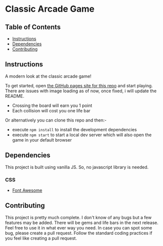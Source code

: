 # Classic Arcade Game

## Table of Contents

* [Instructions](#instructions)
* [Dependencies](#dependencies)
* [Contributing](#contributing)

## Instructions

A modern look at the classic arcade game!

To get started, open [the GitHub pages site for this repo](https://aman-kumar-rai.github.io/classic-arcade-game/) and start playing.
There are issues with image loading as of now, once fixed, i will update the README.

* Crossing the board will earn you 1 point
* Each collision will cost you one life bar

Or alternatively you can clone this repo and then:-

* execute ```npm install``` to install the development dependencies
* execute ```npm start``` to start a local dev server which will also open the game in your default browser

## Dependencies

This project is built using vanilla JS. So, no javascript library is needed.

### CSS
* [Font Awesome](https://fontawesome.com)

## Contributing

This project is pretty much complete. I don't know of any bugs but a few features may be added. There will be gems and life bars in the next release. Feel free to use it in what ever way you need. In case you can spot some bug, please create a pull request. Follow the standard coding practices if you feel like creating a pull request.
